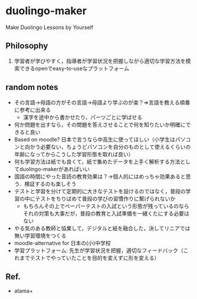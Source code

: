 # duolingo-maker
Make Duolingo Lessons by Yourself

## Philosophy
1. 学習者が学びやすく，指導者が学習状況を把握しながら適切な学習方法を模索できるopenでeasy-to-useなプラットフォーム

## random notes
- その言語→母語の方がその言語→母語より学ぶのが楽？⇒言語を教える順番に参考に出来る
  - 漢字を途中から書かせたり，パーツごとに学ばせる
- 何か問題を出すなら，その問題を答えさせることで何を知りたいか明確にできると良い
- Based on moodle? 日本で言うなら中高生に使ってほしい（小学生はパソコンと向かう必要ない，ちょうどパソコンを自分のものとして使えるくらいの年齢になってからこうした学習形態を取れば良い）
- 何も学習方法は紙でも良くて，紙で集めたデータを上手く解析する方法としてduolingo-makerがあればいい
- 国語の時間にやった音読の教育効果は？→個人的にはめっちゃ効果あると思う．検証するのも楽しそう
- テストと学習を分けて定期的に大きなテストを設けるのではなく，普段の学習の中にテストをちりばめて普段の学びの習慣作りに繋げられないか
  - もちろんその上でペーパーテストの入試という形態が残っているのならそれの対策も大事だが，普段の教育と入試準備を一緒くたにする必要はない
- やる気のある教師と協業して，デジタルと紙を融合した，決してリニアでは無い学習環境をつくる
- moodle-alternative for 日本の(小)中学校
- 学習プラットフォーム: 先生が学習状況を把握，適切なフィードバック（これまでテストでやっていたことを目的を変えずに形を変える）

## Ref.
- atama+
